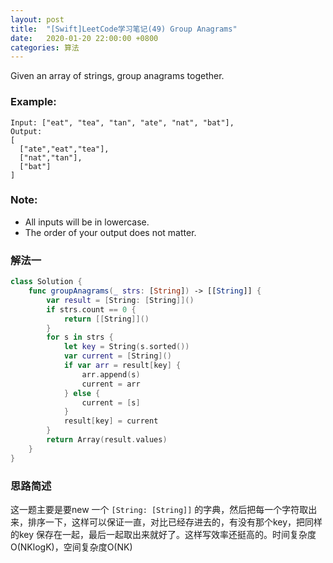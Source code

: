 ```yaml
---
layout: post
title:  "[Swift]LeetCode学习笔记(49) Group Anagrams"
date:   2020-01-20 22:00:00 +0800
categories: 算法
---
```


Given an array of strings, group anagrams together.

### Example:

```
Input: ["eat", "tea", "tan", "ate", "nat", "bat"],
Output:
[
  ["ate","eat","tea"],
  ["nat","tan"],
  ["bat"]
]
```

### Note:

* All inputs will be in lowercase.
* The order of your output does not matter.

### 解法一

```swift
class Solution {
    func groupAnagrams(_ strs: [String]) -> [[String]] {
        var result = [String: [String]]()
        if strs.count == 0 {
            return [[String]]()
        }
        for s in strs {
            let key = String(s.sorted())
            var current = [String]()
            if var arr = result[key] {
                arr.append(s)
                current = arr
            } else {
                current = [s]
            }
            result[key] = current
        }
        return Array(result.values)
    }
}
```

### 思路简述

这一题主要是要new 一个 `[String: [String]]` 的字典，然后把每一个字符取出来，排序一下，这样可以保证一直，对比已经存进去的，有没有那个key，把同样的key 保存在一起，最后一起取出来就好了。这样写效率还挺高的。时间复杂度O(NKlogK)，空间复杂度O(NK)

